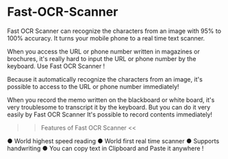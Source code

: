 # Fast-OCR-Scanner
Fast OCR Scanner can recognize the characters from an image with 95% to 100% accuracy. It turns your mobile phone to a real time text scanner.

When you access the URL or phone number written in magazines or brochures,
it's really hard to input the URL or phone number by the keyboard.
Use Fast OCR Scanner !

Because it automatically recognize the characters from an image,
it's possible to access to the URL or phone number immediately!

When you record the memo written on the blackboard or white board,
it's very troublesome to transcript it by the keyboard.
But you can do it very easily by Fast OCR Scanner
It's possible to record contents immediately!

>> Features of Fast OCR Scanner <<

● World highest speed reading
● World first real time scanner
● Supports handwriting
● You can copy text in Clipboard and Paste it anywhere !
